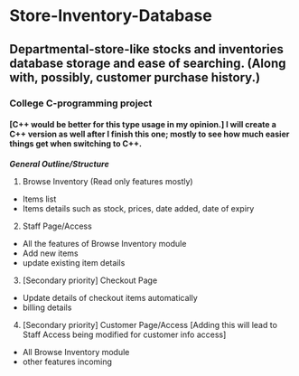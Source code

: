 # Store-Inventory-Database
## Departmental-store-like stocks and inventories database storage and ease of searching. (Along with, possibly, customer purchase history.)
### College C-programming project
#### [C++ would be better for this type usage in my opinion.] I will create a C++ version as well after I finish this one; mostly to see how much easier things get when switching to C++. 


<p><b><i>General Outline/Structure</i></b></p>

1. Browse Inventory (Read only features mostly)
  * Items list
  * Items details such as stock, prices, date added, date of expiry

2. Staff Page/Access
  * All the features of Browse Inventory module
  * Add new items
  * update existing item details

3. [Secondary priority] Checkout Page
  * Update details of checkout items automatically
  * billing details

4. [Secondary priority] Customer Page/Access [Adding this will lead to Staff Access being modified for customer info access]
  * All Browse Inventory module
  * other features incoming